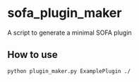 # sofa_plugin_maker
A script to generate a minimal SOFA plugin

## How to use

```bash
python plugin_maker.py ExamplePlugin ./
```